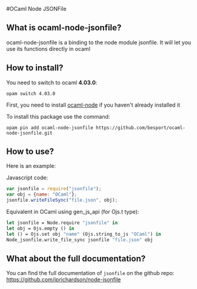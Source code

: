 #OCaml Node JSONFile

## What is ocaml-node-jsonfile?

ocaml-node-jsonfile is a binding to the node module jsonfile. It will let you use its functions directly in ocaml

## How to install?

You need to switch to ocaml **4.03.0**:

`opam switch 4.03.0`

First, you need to install [ocaml-node](https://github.com/besport/ocaml-node.git) if you haven't already installed it

To install this package use the command:

`opam pin add ocaml-node-jsonfile https://github.com/besport/ocaml-node-jsonfile.git`

## How to use?

Here is an example:

Javascript code:

```JavaScript
var jsonfile = require("jsonfile");
var obj = {name: "OCaml"};
jsonfile.writeFileSync("file.json", obj);
```

Equivalent in OCaml using gen_js_api (for Ojs.t type):

```OCaml
let jsonfile = Node.require "jsonfile" in
let obj = Ojs.empty () in
let () = Ojs.set obj "name" (Ojs.string_to_js "OCaml") in
Node_jsonfile.write_file_sync jsonfile "file.json" obj
```

## What about the full documentation?
 
You can find the full documentation of `jsonfile` on the github repo:  
https://github.com/jprichardson/node-jsonfile